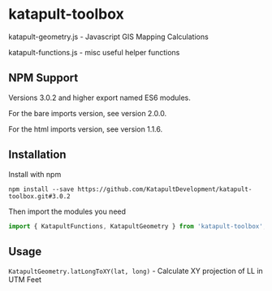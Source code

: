 # katapult-toolbox
katapult-geometry.js - Javascript GIS Mapping Calculations

katapult-functions.js - misc useful helper functions

## NPM Support
Versions 3.0.2 and higher export named ES6 modules.

For the bare imports version, see version 2.0.0.

For the html imports version, see version 1.1.6.

## Installation
Install with npm
```
npm install --save https://github.com/KatapultDevelopment/katapult-toolbox.git#3.0.2
```

Then import the modules you need
```javascript
import { KatapultFunctions, KatapultGeometry } from 'katapult-toolbox';
```

## Usage 
```KatapultGeometry.latLongToXY(lat, long)``` - Calculate XY projection of LL in UTM Feet
